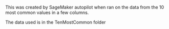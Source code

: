 This was created by SageMaker autopilot when ran on the data from the 10 most common values in a few columns.

The data used is in the TenMostCommon folder
